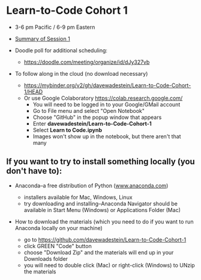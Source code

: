 # Learn-to-Code Cohort 1
* 3-6 pm Pacific / 6-9 pm Eastern

* [Summary of Session 1](https://github.com/davewadestein/Learn-to-Code-Cohort-1/blob/main/Session1.md)

* Doodle poll for additional scheduling:
  * https://doodle.com/meeting/organize/id/dJy327vb
* To follow along in the cloud (no download necessary)
  * https://mybinder.org/v2/gh/davewadestein/Learn-to-Code-Cohort-1/HEAD
  * Or use Google Colaboratory https://colab.research.google.com/
     * You will need to be logged in to your Google/GMail account
     * Go to File menu and select "Open Notebook"
     * Choose "GitHub" in the popup window that appears
     * Enter __davewadestein/Learn-to-Code-Cohort-1__
     * Select __Learn to Code.ipynb__
     * Images won't show up in the notebook, but there aren't that many


## If you want to try to install something locally (you don't have to):
* Anaconda–a free distribution of Python (www.anaconda.com)
  * installers available for Mac, Windows, Linux
  * try downloading and installing–Anaconda Navigator should be available in Start Menu (Windows) or Applications Folder (Mac)
  
* How to download the materials (which you need to do if you want to run Anaconda locally on your machine)
  * go to https://github.com/davewadestein/Learn-to-Code-Cohort-1
  * click GREEN "Code" button
  * choose "Download Zip" and the materials will end up in your Downloads folder
  * you will need to double click (Mac) or right-click (Windows) to UNzip the materials
  
